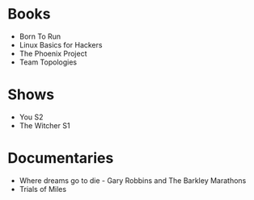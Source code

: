 # Books

- Born To Run
- Linux Basics for Hackers
- The Phoenix Project
- Team Topologies

# Shows

- You S2
- The Witcher S1

# Documentaries

- Where dreams go to die - Gary Robbins and The Barkley Marathons
- Trials of Miles
